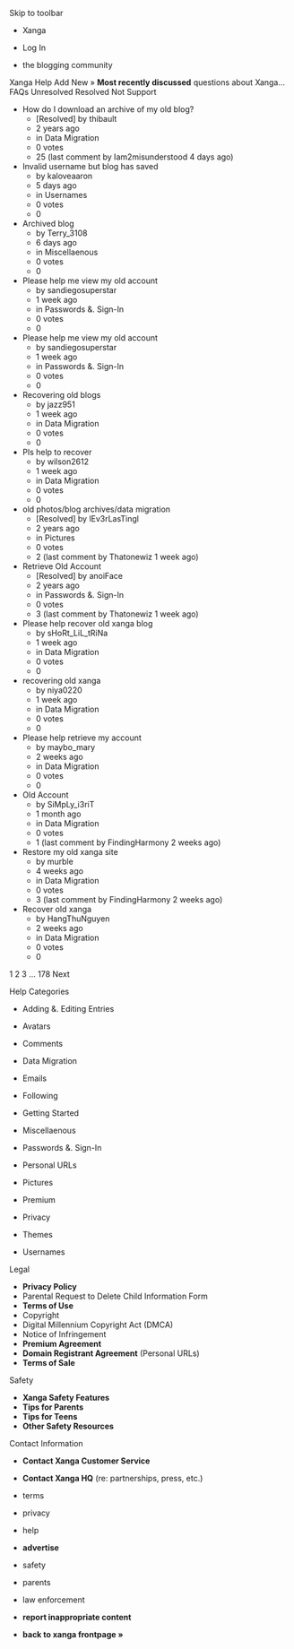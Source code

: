 Skip to toolbar

*   Xanga

*   Log In

*   the blogging community

Xanga Help Add New » **Most recently discussed** questions about Xanga… FAQs Unresolved Resolved Not Support

*   How do I download an archive of my old blog?
    *   \[Resolved\] by thibault
    *   2 years ago
    *   in Data Migration
    *   0 votes
    *   25 (last comment by Iam2misunderstood 4 days ago)
*   Invalid username but blog has saved
    *   by kaloveaaron
    *   5 days ago
    *   in Usernames
    *   0 votes
    *   0
*   Archived blog
    *   by Terry\_3108
    *   6 days ago
    *   in Miscellaenous
    *   0 votes
    *   0
*   Please help me view my old account
    *   by sandiegosuperstar
    *   1 week ago
    *   in Passwords &. Sign-In
    *   0 votes
    *   0
*   Please help me view my old account
    *   by sandiegosuperstar
    *   1 week ago
    *   in Passwords &. Sign-In
    *   0 votes
    *   0
*   Recovering old blogs
    *   by jazz951
    *   1 week ago
    *   in Data Migration
    *   0 votes
    *   0
*   Pls help to recover
    *   by wilson2612
    *   1 week ago
    *   in Data Migration
    *   0 votes
    *   0
*   old photos/blog archives/data migration
    *   \[Resolved\] by lEv3rLasTingl
    *   2 years ago
    *   in Pictures
    *   0 votes
    *   2 (last comment by Thatonewiz 1 week ago)
*   Retrieve Old Account
    *   \[Resolved\] by anoiFace
    *   2 years ago
    *   in Passwords &. Sign-In
    *   0 votes
    *   3 (last comment by Thatonewiz 1 week ago)
*   Please help recover old xanga blog
    *   by sHoRt\_LiL\_tRiNa
    *   1 week ago
    *   in Data Migration
    *   0 votes
    *   0
*   recovering old xanga
    *   by niya0220
    *   1 week ago
    *   in Data Migration
    *   0 votes
    *   0
*   Please help retrieve my account
    *   by maybo\_mary
    *   2 weeks ago
    *   in Data Migration
    *   0 votes
    *   0
*   Old Account
    *   by SiMpLy\_i3riT
    *   1 month ago
    *   in Data Migration
    *   0 votes
    *   1 (last comment by FindingHarmony 2 weeks ago)
*   Restore my old xanga site
    *   by murble
    *   4 weeks ago
    *   in Data Migration
    *   0 votes
    *   3 (last comment by FindingHarmony 2 weeks ago)
*   Recover old xanga
    *   by HangThuNguyen
    *   2 weeks ago
    *   in Data Migration
    *   0 votes
    *   0

1 2 3 ... 178 Next

Help Categories

*   Adding &. Editing Entries
*   Avatars
*   Comments
*   Data Migration
*   Emails
*   Following
*   Getting Started
*   Miscellaenous

*   Passwords &. Sign-In
*   Personal URLs
*   Pictures
*   Premium
*   Privacy
*   Themes
*   Usernames

Legal

*   **Privacy Policy**
*   Parental Request to Delete Child Information Form
*   **Terms of Use**
*   Copyright
*   Digital Millennium Copyright Act (DMCA)
*   Notice of Infringement
*   **Premium Agreement**
*   **Domain Registrant Agreement** (Personal URLs)
*   **Terms of Sale**

Safety

*   **Xanga Safety Features**
*   **Tips for Parents**
*   **Tips for Teens**
*   **Other Safety Resources**

Contact Information

*   **Contact Xanga Customer Service**
*   **Contact Xanga HQ** (re: partnerships, press, etc.)

*   terms
*   privacy
*   help
*   **advertise**

*   safety
*   parents
*   law enforcement
*   **report inappropriate content**

*   **back to xanga frontpage »**